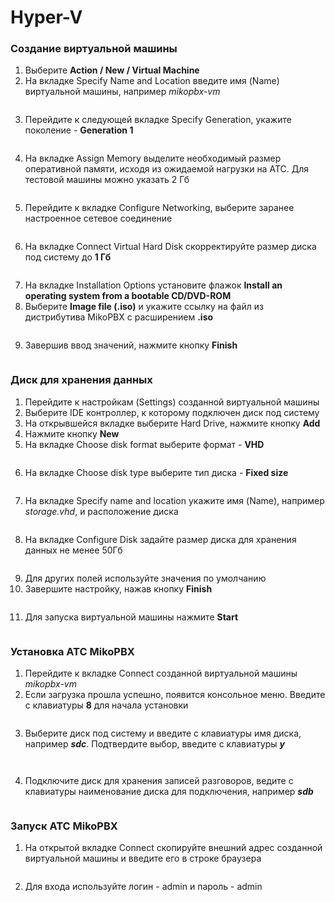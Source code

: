 # Hyper-V

### **Создание виртуальной машины**

1. Выберите **Action / New / Virtual Machine**
2. На вкладке Specify Name and Location введите имя (Name) виртуальной машины, например _mikopbx-vm_

<figure><img src="../../.gitbook/assets/MikoPBXHyperVInstallation_1.png" alt=""><figcaption></figcaption></figure>

3. Перейдите к следующей вкладке Specify Generation, укажите поколение - **Generation 1**

<figure><img src="../../.gitbook/assets/MikoPBXHyperVInstallation_2.png" alt=""><figcaption></figcaption></figure>

4. На вкладке Assign Memory выделите необходимый размер оперативной памяти, исходя из ожидаемой нагрузки на АТС. Для тестовой машины можно указать 2 Гб

<figure><img src="../../.gitbook/assets/MikoPBXHyperVInstallation_3.png" alt=""><figcaption></figcaption></figure>

5. Перейдите к вкладке Configure Networking, выберите заранее настроенное сетевое соединение

<figure><img src="../../.gitbook/assets/MikoPBXHyperVInstallation_4.png" alt=""><figcaption></figcaption></figure>

6. На вкладке Connect Virtual Hard Disk скорректируйте размер диска под систему до **1 Гб**

<figure><img src="../../.gitbook/assets/MikoPBXHyperVInstallation_5.png" alt=""><figcaption></figcaption></figure>

7. На вкладке Installation Options установите флажок **Install an operating system from a bootable CD/DVD-ROM**
8. Выберите **Image file (.iso)** и укажите ссылку на файл из дистрибутива MikoPBX с расширением **.iso**

<figure><img src="../../.gitbook/assets/MikoPBXHyperVInstallation_6.png" alt=""><figcaption></figcaption></figure>

9. Завершив ввод значений, нажмите кнопку **Finish**

<figure><img src="../../.gitbook/assets/MikoPBXHyperVInstallation_7.png" alt=""><figcaption></figcaption></figure>

### **Диск для хранения данных**

1. Перейдите к настройкам (Settings) созданной виртуальной машины
2. Выберите IDE контроллер, к которому подключен диск под систему
3. На открывшейся вкладке выберите Hard Drive, нажмите кнопку **Add**
4. Нажмите кнопку **New**
5. На вкладке Choose disk format выберите формат - **VHD**

<figure><img src="../../.gitbook/assets/MikoPBXHyperVInstallation_8.png" alt=""><figcaption></figcaption></figure>

6. На вкладке Choose disk type выберите тип диска - **Fixed size**

<figure><img src="../../.gitbook/assets/MikoPBXHyperVInstallation_9.png" alt=""><figcaption></figcaption></figure>

7. На вкладке Specify name and location укажите имя (Name), например _storage.vhd_, и расположение диска

<figure><img src="../../.gitbook/assets/MikoPBXHyperVInstallation_10.png" alt=""><figcaption></figcaption></figure>

8. На вкладке Configure Disk задайте размер диска для хранения данных не менее 50Гб

<figure><img src="../../.gitbook/assets/MikoPBXHyperVInstallation_11.png" alt=""><figcaption></figcaption></figure>

9. Для других полей используйте значения по умолчанию
10. Завершите настройку, нажав кнопку **Finish**

<figure><img src="../../.gitbook/assets/MikoPBXHyperVInstallation_12.png" alt=""><figcaption></figcaption></figure>

11. Для запуска виртуальной машины нажмите **Start**

<figure><img src="../../.gitbook/assets/MikoPBXHyperVInstallation_13.png" alt=""><figcaption></figcaption></figure>

### **Установка АТС MikoPBX**

1. Перейдите к вкладке Connect созданной виртуальной машины _mikopbx-vm_
2. Если загрузка прошла успешно, появится консольное меню. Введите с клавиатуры **8** для начала установки

<figure><img src="../../.gitbook/assets/MikoPBXHyperVInstallation_14.png" alt=""><figcaption></figcaption></figure>

3. Выберите диск под систему и введите с клавиатуры имя диска, например _**sdс**_. Подтвердите выбор, введите с клавиатуры _**y**_

<figure><img src="../../.gitbook/assets/MikoPBXHyperVInstallation_15.png" alt=""><figcaption></figcaption></figure>

<figure><img src="../../.gitbook/assets/MikoPBXHyperVInstallation_16.png" alt=""><figcaption></figcaption></figure>

4. Подключите диск для хранения записей разговоров, ведите с клавиатуры наименование диска для подключения, например _**sdb**_

<figure><img src="../../.gitbook/assets/MikoPBXHyperVInstallation_17.png" alt=""><figcaption></figcaption></figure>

### **Запуск АТС MikoPBX**

1. На открытой вкладке Connect скопируйте внешний адрес созданной виртуальной машины и введите его в строке браузера

<figure><img src="../../.gitbook/assets/MikoPBXHyperVInstallation_18.png" alt=""><figcaption></figcaption></figure>

2. Для входа используйте логин - admin и пароль - admin

<figure><img src="../../.gitbook/assets/MikoPBXHyperVInstallation_19.png" alt=""><figcaption></figcaption></figure>

